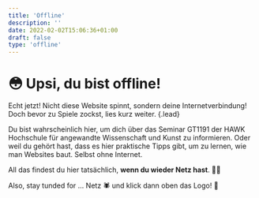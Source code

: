 ```yaml
---
title: 'Offline'
description: ''
date: 2022-02-02T15:06:36+01:00
draft: false
type: 'offline'
---
```


# 😳 Upsi, du bist offline!

Echt jetzt! Nicht diese Website spinnt, sondern deine Internetverbindung! Doch bevor zu Spiele zockst, lies kurz weiter.
{.lead}

Du bist wahrscheinlich hier, um dich über das Seminar GT1191 der HAWK Hochschule für angewandte Wissenschaft und Kunst zu informieren. Oder weil du gehört hast, dass es hier praktische Tipps gibt, um zu lernen, wie man Websites baut. Selbst ohne Internet.

All das findest du hier tatsächlich, <b>wenn du wieder Netz hast</b>. 🤭😩

Also, stay tunded for … Netz 🕷 und klick dann oben das Logo! 🤪
